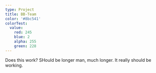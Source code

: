 ```yaml
---
type: Project
title: BB-Team
color: '#8bc541'
colorTest:
  value:
    red: 245
    blue: 2
    alpha: 255
    green: 228
---
```


Does this work? SHould be longer man, much longer. It really should be working.